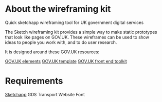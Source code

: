 # About the wireframing kit
Quick sketchapp wireframing tool for UK government digital services

The Sketch wireframing kit provides a simple way to make static prototypes that look like pages on GOV.UK. These wireframes can be used to show ideas to people you work with, and to do user research.

It is designed around these GOV.UK resources:

[GOV.UK elements](https://github.com/alphagov/govuk_elements "GOV.UK elements")
[GOV.UK template](https://github.com/alphagov/govuk_template "GOV.UK template")
[GOV.UK front end toolkit](https://github.com/alphagov/govuk_frontend_toolkit "GOV.UK front end toolkit")

# Requirements
[Sketchapp](https://www.sketchapp.com/ "Download Sketchapp")
GDS Transport Website Font
